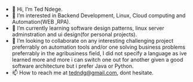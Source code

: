 - 👋 Hi, I’m Ted Ndege.
- 👀 I’m interested in Backend Development, Linux, Cloud computing and Automation(WEB ,RPA).
- 🌱 I’m currently learning software design patterns, linux server adminstration and  ui design(for personal projects).
- 💞️ I’m looking to collaborate on any interesting challenging project preferrably on automation tools and/or one solving business problems preferrably in the agribusiness field, I did not specify a language as ive learned more and more i can switch one out for another given a good software architecture but i prefer Java or Python.
- 📫 How to reach me at tedndg@gmail.com, dont hesitate.

<!---
tedndege/tedndege is a ✨ special ✨ repository because its `README.md` (this file) appears on your GitHub profile.
You can click the Preview link to take a look at your changes.
--->

